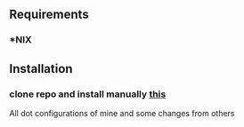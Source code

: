 ## Requirements
### *NIX

## Installation
### clone repo and install manually [this](https://github.com/blackdracula18/Dotfiles.git)

All dot configurations of mine and some changes from others
